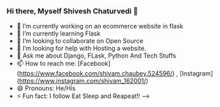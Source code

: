 ### Hi there, Myself Shivesh Chaturvedi 👋

- 🔭 I’m currently working on an ecommerce website in flask
- 🌱 I’m currently learning Flask
- 👯 I’m looking to collaborate on Open Source
- 🤔 I’m looking for help with Hosting a website.
- 💬 Ask me about Django, FLask, Python And Tech Stuffs
- 📫 How to reach me: [Facebook] (https://www.facebook.com/shivam.chaubey.524596/) , [Instagram] (https://www.instagram.com/shivam_162001/)
- 😄 Pronouns: He/His
- ⚡ Fun fact: I follow Eat Sleep and Reapeat!!
-->
